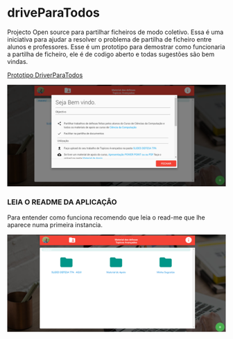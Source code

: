 # driveParaTodos
Projecto Open source para partilhar ficheiros de modo coletivo. Essa é uma iniciativa para ajudar a resolver o problema de partilha de ficheiro entre alunos e professores. Esse é um prototipo para demostrar como funcionaria a partilha de ficheiro, ele é de codigo aberto e todas sugestões são bem vindas.

[Prototipo DriverParaTodos](http://mavendeveloper.my-style.in/navigator/navigator.php)

<img src="https://github.com/aguinaldomavenda0/driveParaTodos/blob/a6db747acbb0768b5225c5db48ee9a13598e4e6b/folder.PNG"/>

### LEIA O README DA APLICAÇÂO
Para entender como funciona recomendo que leia o read-me que lhe aparece numa primeira instancia.

<img src="https://github.com/aguinaldomavenda0/driveParaTodos/blob/a6db747acbb0768b5225c5db48ee9a13598e4e6b/folder1.PNG"/>

